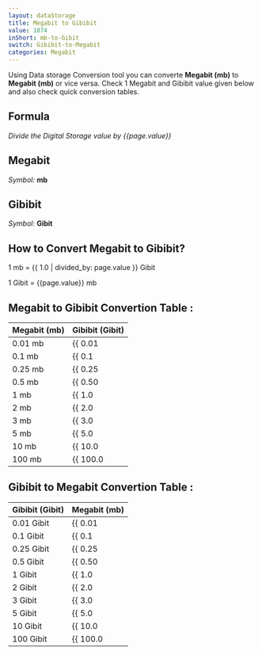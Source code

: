 ```yaml
---
layout: dataStorage
title: Megabit to Gibibit
value: 1074
inShort: mb-to-Gibit
switch: Gibibit-to-Megabit
categories: Megabit
---
```


Using Data storage Conversion tool you can converte **Megabit (mb)** to **Megabit (mb)** or vice versa. Check 1 Megabit and Gibibit value given below and also check quick conversion tables.

## Formula
*Divide the Digital Storage value by {{page.value}}*

## Megabit
*Symbol:* **mb**

## Gibibit
*Symbol:* **Gibit**

## How to Convert Megabit to Gibibit?

1 mb = {{ 1.0 | divided_by: page.value }} Gibit

1 Gibit = {{page.value}} mb


## Megabit to Gibibit Convertion Table :

| Megabit (mb) | Gibibit (Gibit) |
| ---- | ---- |
| 0.01 mb | {{ 0.01 | divided_by: page.value }} Gibit |
| 0.1 mb | {{ 0.1 | divided_by: page.value }} Gibit |
| 0.25 mb | {{ 0.25 | divided_by: page.value }} Gibit |
| 0.5 mb | {{ 0.50 | divided_by: page.value }} Gibit |
| 1 mb | {{ 1.0 | divided_by: page.value }} Gibit |
| 2 mb | {{ 2.0 | divided_by: page.value }} Gibit |
| 3 mb | {{ 3.0 | divided_by: page.value }} Gibit |
| 5 mb | {{ 5.0 | divided_by: page.value }} Gibit |
| 10 mb | {{ 10.0 | divided_by: page.value }} Gibit |
| 100 mb | {{ 100.0 | divided_by: page.value }} Gibit |

## Gibibit to Megabit Convertion Table :

| Gibibit (Gibit) | Megabit (mb) |
| ---- | ---- |
| 0.01 Gibit | {{ 0.01 | times: page.value }} mb |
| 0.1 Gibit | {{ 0.1 | times: page.value }} mb |
| 0.25 Gibit | {{ 0.25 | times: page.value }} mb |
| 0.5 Gibit | {{ 0.50 | times: page.value }} mb |
| 1 Gibit | {{ 1.0 | times: page.value }} mb |
| 2 Gibit | {{ 2.0 | times: page.value }} mb |
| 3 Gibit | {{ 3.0 | times: page.value }} mb |
| 5 Gibit | {{ 5.0 | times: page.value }} mb |
| 10 Gibit | {{ 10.0 | times: page.value }} mb |
| 100 Gibit | {{ 100.0 | times: page.value }} mb |


<script>
document.getElementById('selectInput')[6].selected = true
document.getElementById('selectOutput')[11].selected = true
</script>
